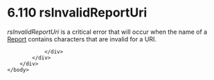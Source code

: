 <html dir="LTR" xmlns:mshelp="http://msdn.microsoft.com/mshelp" xmlns:ddue="http://ddue.schemas.microsoft.com/authoring/2003/5" xmlns:xlink="http://www.w3.org/1999/xlink" xmlns:tool="http://www.microsoft.com/tooltip">
    <head>
        <meta http-equiv="Content-Type" content="text/html; CHARSET=utf-8"></meta>
        <meta name="save" content="history"></meta>
        <title>6.110 rsInvalidReportUri</title>
        <xml>
            <mshelp:toctitle title="6.110 rsInvalidReportUri"></mshelp:toctitle>
            <mshelp:rltitle title="[MS-RDL]: rsInvalidReportUri"></mshelp:rltitle>
            <mshelp:keyword index="A" term="625c437c-7834-4340-9a06-9f5992fc0126"></mshelp:keyword>
            <mshelp:attr name="DCSext.ContentType" value="open specification"></mshelp:attr>
            <mshelp:attr name="AssetID" value="625c437c-7834-4340-9a06-9f5992fc0126"></mshelp:attr>
            <mshelp:attr name="TopicType" value="kbRef"></mshelp:attr>
            <mshelp:attr name="DCSext.Title" value="[MS-RDL]: rsInvalidReportUri" />
        </xml>
    </head>
    <body>
        <div id="header">
            <h1 class="heading">6.110 rsInvalidReportUri</h1>
        </div>
        <div id="mainSection">
            <div id="mainBody">
                <div id="allHistory" class="saveHistory"></div>
                <div id="sectionSection0" class="section" name="collapseableSection">
                    

<p><i>rsInvalidReportUri</i> is a critical error that will
occur when the name of a <a href="6bbaafec-020b-406c-b4e7-5e4318b616cb.md">Report</a>
contains characters that are invalid for a URI.</p>


                </div>
            </div>
        </div>
    </body>
</html>